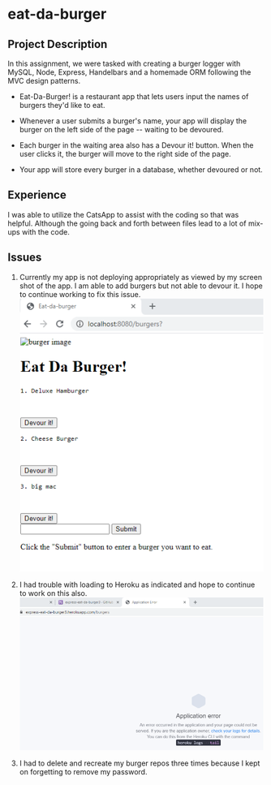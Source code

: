 # eat-da-burger

## Project Description
In this assignment, we were tasked with creating a burger logger with MySQL, Node, Express, Handelbars and a homemade ORM following the MVC design patterns.

* Eat-Da-Burger! is a restaurant app that lets users input the names of burgers they'd like to eat.

* Whenever a user submits a burger's name, your app will display the burger on the left side of the page -- waiting to be devoured.

* Each burger in the waiting area also has a Devour it! button. When the user clicks it, the burger will move to the right side of the page.

* Your app will store every burger in a database, whether devoured or not.

## Experience
I was able to utilize the CatsApp to assist with the coding so that was helpful. Although the going back and forth between files lead to a lot of mix-ups with the code.

## Issues
1. Currently my app is not deploying appropriately as viewed by my screen shot of the app. I am able to add burgers but not able to devour it. I hope to continue working to fix this issue.
![Eat Da Burger app Image](public/assets/eat-da-burger.png)

2. I had trouble with loading to Heroku as indicated and hope to continue to work on this also.
![Heroku Image](public/assets/heroku.png)

3. I had to delete and recreate my burger repos three times because I kept on forgetting to remove my password.